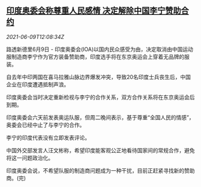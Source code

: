 <!--1623241862000-->
[印度奥委会称尊重人民感情 决定解除中国李宁赞助合约](https://cn.reuters.com/article/india-ioa-lining-contract-0609-idCNKCS2DL1CB)
------

<div><i>2021-06-09T12:08:34Z</i></div><p>路透新德里6月9日 - 印度奥委会(IOA)以国内民众感受为由，决定取消由中国运动服制造商李宁作为官方装备赞助商，印度选手将在东京奥运会上穿着无品牌的服装。</p><p>自去年中印两国在喜马拉雅山脉边界爆发冲突，导致20名印度士兵丧生后，中国企业在印度遭遇抵制声浪。</p><p>印度奥委会当时决定重新检视与李宁的合作关系，双方合作关系将在东京奥运会后到期。</p><p>印度奥委会六天前发表奥运队服，但周二晚间表示，基于尊重“全国人民的情感”，奥委会已经中止了与李宁的合作。</p><p>李宁的印度代表没有立即发表评论。</p><p>中国外交部发言人汪文彬称，希望印度能客观公正地看待国家间的常规合作，避免将这一问题政治化。</p><p>印度奥委会说，不希望队服的制造商问题成为一种干扰，目前正赶紧寻找新的赞助商。(完)</p>
